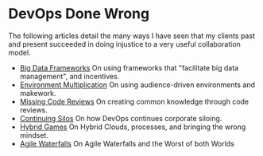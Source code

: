 DevOps Done Wrong
=================

The following articles detail the many ways I have seen that my clients past and present succeeded in doing injustice to a very useful collaboration model.

* [Big Data Frameworks](big_data_frameworks.md)
  On using frameworks that "facilitate big data management", and incentives.
* [Environment Multiplication](environment_multiplication.md)
  On using audience-driven environments and makework.
* [Missing Code Reviews](missing_reviews.md)
  On creating common knowledge through code reviews.
* [Continuing Silos](silos.md)
  On how DevOps continues corporate siloing.
* [Hybrid Games](hybrid_games.md)
  On Hybrid Clouds, processes, and bringing the wrong mindset.
* [Agile Waterfalls](agile_waterfalls.md)
  On Agile Waterfalls and the Worst of both Worlds

